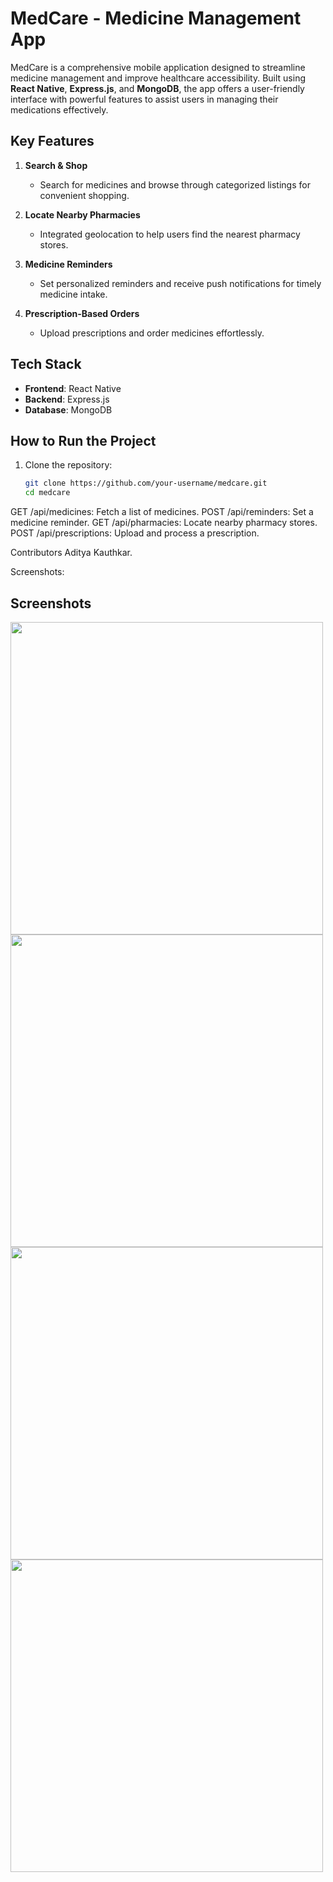 # MedCare - Medicine Management App  

MedCare is a comprehensive mobile application designed to streamline medicine management and improve healthcare accessibility. Built using **React Native**, **Express.js**, and **MongoDB**, the app offers a user-friendly interface with powerful features to assist users in managing their medications effectively.  

## Key Features  
1. **Search & Shop**  
   - Search for medicines and browse through categorized listings for convenient shopping.  

2. **Locate Nearby Pharmacies**  
   - Integrated geolocation to help users find the nearest pharmacy stores.  

3. **Medicine Reminders**  
   - Set personalized reminders and receive push notifications for timely medicine intake.  

4. **Prescription-Based Orders**  
   - Upload prescriptions and order medicines effortlessly.  

## Tech Stack  
- **Frontend**: React Native  
- **Backend**: Express.js  
- **Database**: MongoDB  

## How to Run the Project  
1. Clone the repository:  
   ```bash
   git clone https://github.com/your-username/medcare.git
   cd medcare


GET /api/medicines: Fetch a list of medicines.
POST /api/reminders: Set a medicine reminder.
GET /api/pharmacies: Locate nearby pharmacy stores.
POST /api/prescriptions: Upload and process a prescription.



Contributors
Aditya Kauthkar.


Screenshots:
## Screenshots

<img src="https://github.com/adityakauthkar/MedCare_Frontend/blob/3137d24f610b63ae74227e4f249de35d3f067482/screenshot1.jpg?raw=true" width="500">

<img src="https://github.com/adityakauthkar/MedCare_Frontend/blob/515c92697963e5a283b5a0b72e3828149d2e1758/screenshot2.jpg?raw=true" width="500">

<img src="https://github.com/adityakauthkar/MedCare_Frontend/blob/515c92697963e5a283b5a0b72e3828149d2e1758/screenshot3.jpg?raw=true" width="500">

<img src="https://github.com/adityakauthkar/MedCare_Frontend/blob/515c92697963e5a283b5a0b72e3828149d2e1758/screenshot4.jpg?raw=true" width="500">

